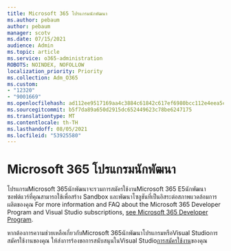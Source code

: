 ```yaml
---
title: Microsoft 365 โปรแกรมนักพัฒนา
ms.author: pebaum
author: pebaum
manager: scotv
ms.date: 07/15/2021
audience: Admin
ms.topic: article
ms.service: o365-administration
ROBOTS: NOINDEX, NOFOLLOW
localization_priority: Priority
ms.collection: Adm_O365
ms.custom:
- "12320"
- "9001669"
ms.openlocfilehash: ad112ee9517169aa4c3884c61842c617ef6980bcc112e4eea5c9ec8b081df1c1
ms.sourcegitcommit: b5f7da89a650d2915dc652449623c78be6247175
ms.translationtype: MT
ms.contentlocale: th-TH
ms.lasthandoff: 08/05/2021
ms.locfileid: "53925580"
---
```

# <a name="microsoft-365-developer-program"></a>Microsoft 365 โปรแกรมนักพัฒนา

โปรแกรมMicrosoft 365นักพัฒนาจะรวมการสมัครใช้งานMicrosoft 365 E5นักพัฒนาซอฟต์แวร์ที่คุณสามารถใช้เพื่อสร้าง Sandbox และพัฒนาโซลูชันที่เป็นอิสระต่อสภาพแวดล้อมการผลิตของคุณ For more information and FAQ about the Microsoft 365 Developer Program and Visual Studio subscriptions, [see Microsoft 365 Developer Program](/office/developer-program/microsoft-365-developer-program).

หากต้องการความช่วยเหลือเกี่ยวกับMicrosoft 365นักพัฒนาโปรแกรมหรือVisual Studioการสมัครใช้งานของคุณ ให้ส่งการร้องขอการสนับสนุนในVisual Studio[การสมัครใช้งาน](https://visualstudio.microsoft.com/subscriptions/support/)ของคุณ